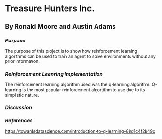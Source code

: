 # Treasure Hunters Inc.
## By Ronald Moore and Austin Adams
  
### *Purpose*
The purpose of this project is to show how reinforcement learning algorithms can be used to train an agent to solve environments without any prior information.


### *Reinforcement Leanring Implementation*
The reinforcement learning algorithm used was the q-learning algorithm. Q-learning is the most popular reinforcement algortithm to use due to its simplistic nature. 

### *Discussion*


### *References*
https://towardsdatascience.com/introduction-to-q-learning-88d1c4f2b49c
